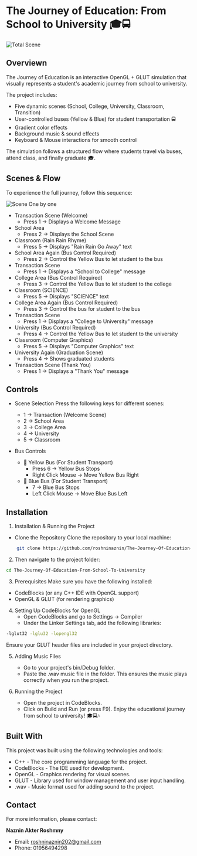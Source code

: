 # The Journey of Education: From School to University 🎓🚍
![Total Scene](https://github.com/user-attachments/assets/c6710822-c4a7-4461-8aa4-7fb4ca9db0c6)



## Overviewn
The Journey of Education is an interactive OpenGL + GLUT simulation that visually represents a student's academic journey from school to university.

The project includes:

- Five dynamic scenes (School, College, University, Classroom, Transition)
- User-controlled buses (Yellow & Blue) for student transportation 🚍
- Gradient color effects
- Background music & sound effects 
- Keyboard & Mouse interactions for smooth control

The simulation follows a structured flow where students travel via buses, attend class, and finally graduate 🎓.



## Scenes & Flow

To experience the full journey, follow this sequence:

![Scene One by one](https://github.com/user-attachments/assets/c2c17a18-5b40-4681-8ec6-dec129b39ddb)

- Transaction Scene (Welcome) 
    - Press 1 → Displays a Welcome Message
- School Area 
    - Press 2 → Displays the School Scene
- Classroom (Rain Rain Rhyme) 
    - Press 5 → Displays "Rain Rain Go Away" text
- School Area Again (Bus Control Required) 
    - Press 2 → Control the Yellow Bus to let student to the bus
- Transaction Scene
    - Press 1 → Displays a "School to College" message
- College Area (Bus Control Required) 
    - Press 3 → Control the Yellow Bus to let student to the college
- Classroom (SCIENCE) 
    - Press 5 → Displays "SCIENCE" text
- College Area Again (Bus Control Required) 
    - Press 3 → Control the bus for student to the bus
- Transaction Scene
    - Press 1 → Displays a "College to University" message
- University (Bus Control Required) 
    - Press 4 → Control the Yellow Bus to let student to the university
- Classroom (Computer Graphics) 
    - Press 5 → Displays "Computer Graphics" text
- University Again (Graduation Scene) 
    - Press 4 → Shows graduated students 
- Transaction Scene (Thank You) 
    - Press 1 → Displays a "Thank You" message



## Controls

 - Scene Selection
   Press the following keys for different scenes:
   - 1 → Transaction (Welcome Scene)
   - 2 → School Area
   - 3 → College Area
   - 4 → University
   - 5 → Classroom
     
 - Bus Controls
   - 🚌 Yellow Bus (For Student Transport)
       - Press 6 → Yellow Bus Stops
       - Right Click Mouse → Move Yellow Bus Right
   - 🚌 Blue Bus (For Student Transport)
      - 7 → Blue Bus Stops
      - Left Click Mouse → Move Blue Bus Left


## Installation

1. Installation & Running the Project
  -  Clone the Repository
Clone the repository to your local machine:

```bash
    git clone https://github.com/roshninaznin/The-Journey-Of-Education-From-School-To-University
```
2. Then navigate to the project folder:

```bash
cd The-Journey-Of-Education-From-School-To-University
```

3. Prerequisites
Make sure you have the following installed:
  - CodeBlocks (or any C++ IDE with OpenGL support)
  - OpenGL & GLUT (for rendering graphics)
    
4. Setting Up CodeBlocks for OpenGL
   - Open CodeBlocks and go to Settings → Compiler
   - Under the Linker Settings tab, add the following libraries:
```bash
-lglut32 -lglu32 -lopengl32
```
Ensure your GLUT header files are included in your project directory.

5. Adding Music Files 
     - Go to your project's bin/Debug folder.
     - Paste the .wav music file in the folder.
This ensures the music plays correctly when you run the project.

6.  Running the Project
    - Open the project in CodeBlocks.
    - Click on Build and Run (or press F9).
Enjoy the educational journey from school to university! 🎓🚍🎶

  
## Built With
This project was built using the following technologies and tools:
  - C++ - The core programming language for the project.
  - CodeBlocks - The IDE used for development.
  - OpenGL - Graphics rendering for visual scenes.
  - GLUT - Library used for window management and user input handling.
  - .wav - Music format used for adding sound to the project.


## Contact

For more information, please contact:  

**Naznin Akter Roshmny** 
- Email: roshninaznin202@gmail.com
- Phone: 01956494298
